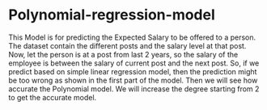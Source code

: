 # Polynomial-regression-model
This Model is for predicting the Expected Salary to be offered to a person. The dataset contain the different posts and the salary level at that post. Now, let the person is at a post from last 2 years, so the salary of the employee is between the salary of current post and the next post. So, if we predict based on simple linear regression model, then the prediction might be too wrong as shown in the first part of the model. Then we will see how accurate the Polynomial model. We will increase the degree starting from 2 to get the accurate model.
